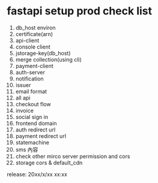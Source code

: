 # fastapi setup prod check list

1. db\_host environ
2. certificate\(arn\)
3. api-client 
4. console client
5. jstorage-key\(db\_host\)
6. merge collection\(using cli\)
7. payment-client 
8. auth-server
9. notification
10. issuer 
11. email format
12. all api
13. checkout flow
14. invoice
15. social sign in
16. frontend domain 
17. auth redirect url 
18. payment redirect url
19. statemachine 
20. sms 內容
21. check other mirco server permission and cors
22. storage cors & default\_cdn

release: 20xx/x/xx xx:xx

